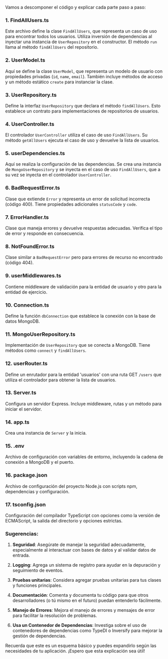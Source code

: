 Vamos a descomponer el código y explicar cada parte paso a paso:

### 1. FindAllUsers.ts
Este archivo define la clase `FindAllUsers`, que representa un caso de uso para encontrar todos los usuarios. Utiliza inversión de dependencias al inyectar una instancia de `UserRepository` en el constructor. El método `run` llama al método `findAllUsers` del repositorio.

### 2. UserModel.ts
Aquí se define la clase `UserModel`, que representa un modelo de usuario con propiedades privadas (`id`, `name`, `email`). También incluye métodos de acceso y un método estático `create` para instanciar la clase.

### 3. UserRepository.ts
Define la interfaz `UserRepository` que declara el método `findAllUsers`. Esto establece un contrato para implementaciones de repositorios de usuarios.

### 4. UserController.ts
El controlador `UserController` utiliza el caso de uso `FindAllUsers`. Su método `getAllUsers` ejecuta el caso de uso y devuelve la lista de usuarios.

### 5. userDependencies.ts
Aquí se realiza la configuración de las dependencias. Se crea una instancia de `MongoUserRepository` y se inyecta en el caso de uso `FindAllUsers`, que a su vez se inyecta en el controlador `UserController`.

### 6. BadRequestError.ts
Clase que extiende `Error` y representa un error de solicitud incorrecta (código 400). Tiene propiedades adicionales `statusCode` y `code`.

### 7. ErrorHandler.ts
Clase que maneja errores y devuelve respuestas adecuadas. Verifica el tipo de error y responde en consecuencia.

### 8. NotFoundError.ts
Clase similar a `BadRequestError` pero para errores de recurso no encontrado (código 404).

### 9. userMiddlewares.ts
Contiene middleware de validación para la entidad de usuario y otro para la entidad de ejercicio.

### 10. Connection.ts
Define la función `dbConnection` que establece la conexión con la base de datos MongoDB.

### 11. MongoUserRepository.ts
Implementación de `UserRepository` que se conecta a MongoDB. Tiene métodos como `connect` y `findAllUsers`.

### 12. userRouter.ts
Define un enrutador para la entidad 'usuarios' con una ruta GET `/users` que utiliza el controlador para obtener la lista de usuarios.

### 13. Server.ts
Configura un servidor Express. Incluye middleware, rutas y un método para iniciar el servidor.

### 14. app.ts
Crea una instancia de `Server` y la inicia.

### 15. .env
Archivo de configuración con variables de entorno, incluyendo la cadena de conexión a MongoDB y el puerto.

### 16. package.json
Archivo de configuración del proyecto Node.js con scripts npm, dependencias y configuración.

### 17. tsconfig.json
Configuración del compilador TypeScript con opciones como la versión de ECMAScript, la salida del directorio y opciones estrictas.

### Sugerencias:
1. **Seguridad**: Asegúrate de manejar la seguridad adecuadamente, especialmente al interactuar con bases de datos y al validar datos de entrada.

2. **Logging**: Agrega un sistema de registro para ayudar en la depuración y seguimiento de eventos.

3. **Pruebas unitarias**: Considera agregar pruebas unitarias para tus clases y funciones principales.

4. **Documentación**: Comenta y documenta tu código para que otros desarrolladores (o tú mismo en el futuro) puedan entenderlo fácilmente.

5. **Manejo de Errores**: Mejora el manejo de errores y mensajes de error para facilitar la resolución de problemas.

6. **Usa un Contenedor de Dependencias**: Investiga sobre el uso de contenedores de dependencias como TypeDI o Inversify para mejorar la gestión de dependencias.

Recuerda que este es un esquema básico y puedes expandirlo según las necesidades de tu aplicación. ¡Espero que esta explicación sea útil!